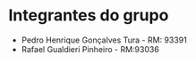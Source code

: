 # Integrantes do grupo
- Pedro Henrique Gonçalves Tura - RM: 93391
- Rafael Gualdieri Pinheiro - RM:93036
